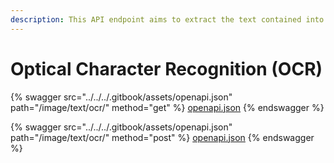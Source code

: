 ```yaml
---
description: This API endpoint aims to extract the text contained into an image.
---
```


# Optical Character Recognition (OCR)

{% swagger src="../../../.gitbook/assets/openapi.json" path="/image/text/ocr/" method="get" %}
[openapi.json](../../../.gitbook/assets/openapi.json)
{% endswagger %}

{% swagger src="../../../.gitbook/assets/openapi.json" path="/image/text/ocr/" method="post" %}
[openapi.json](../../../.gitbook/assets/openapi.json)
{% endswagger %}
